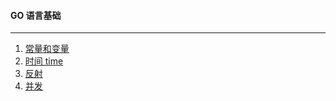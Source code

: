 #### **GO 语言基础**       

---
1. [常量和变量](01_var) 
2. [时间 time](https://www.liwenzhou.com/posts/Go/go_time/)  
3. [反射](https://www.liwenzhou.com/posts/Go/13_reflect/)  
4. [并发](https://www.liwenzhou.com/posts/Go/14_concurrence/) 
